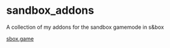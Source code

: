 # sandbox_addons
A collection of my addons for the sandbox gamemode in s&box

[sbox.game](https://sbox.game/gmodn)

